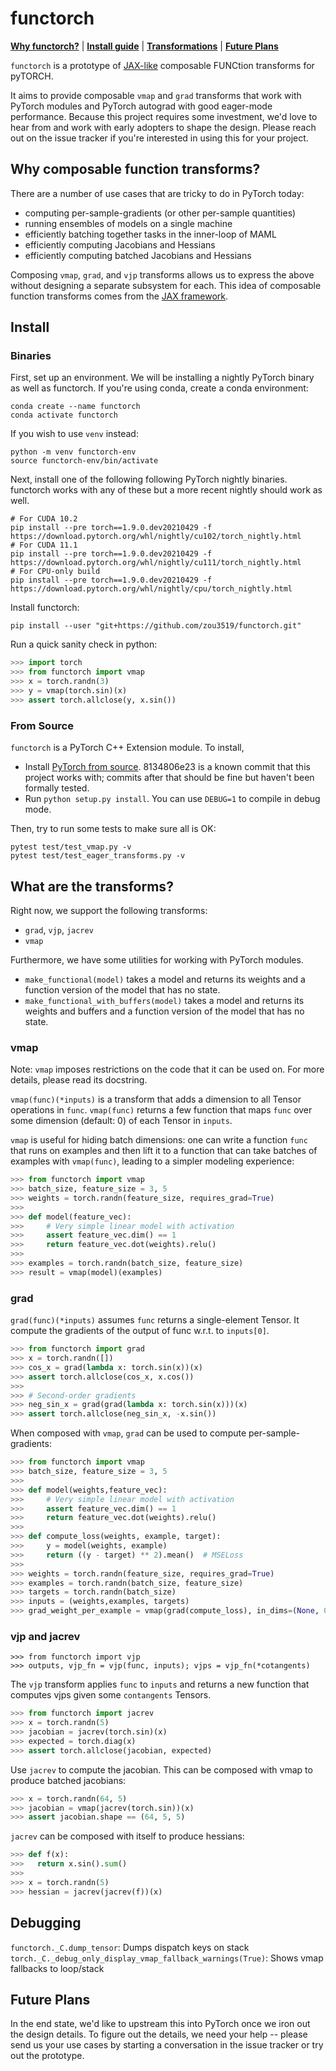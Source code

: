 # functorch

[**Why functorch?**](#why-composable-function-transforms)
| [**Install guide**](#install)
| [**Transformations**](#what-are-the-transforms)
| [**Future Plans**](#future-plans)

`functorch` is a prototype of [JAX-like](https://github.com/google/jax)
composable FUNCtion transforms for pyTORCH.

It aims to provide composable `vmap` and `grad` transforms that work with
PyTorch modules and PyTorch autograd with good eager-mode performance. Because
this project requires some investment, we'd love to hear from and work with
early adopters to shape the design. Please reach out on the issue tracker
if you're interested in using this for your project.

## Why composable function transforms?

There are a number of use cases that are tricky to do in
PyTorch today:
- computing per-sample-gradients (or other per-sample quantities)
- running ensembles of models on a single machine
- efficiently batching together tasks in the inner-loop of MAML
- efficiently computing Jacobians and Hessians
- efficiently computing batched Jacobians and Hessians

Composing `vmap`, `grad`, and `vjp` transforms allows us to express the above
without designing a separate subsystem for each. This idea of composable function
transforms comes from the [JAX framework](https://github.com/google/jax).

## Install

### Binaries

First, set up an environment. We will be installing a nightly PyTorch binary
as well as functorch. If you're using conda, create a conda environment:
```
conda create --name functorch
conda activate functorch
```
If you wish to use `venv` instead:
```
python -m venv functorch-env
source functorch-env/bin/activate
```

Next, install one of the following following PyTorch nightly binaries.
functorch works with any of these but a more recent nightly should work as well.
```
# For CUDA 10.2
pip install --pre torch==1.9.0.dev20210429 -f https://download.pytorch.org/whl/nightly/cu102/torch_nightly.html
# For CUDA 11.1
pip install --pre torch==1.9.0.dev20210429 -f https://download.pytorch.org/whl/nightly/cu111/torch_nightly.html
# For CPU-only build
pip install --pre torch==1.9.0.dev20210429 -f https://download.pytorch.org/whl/nightly/cpu/torch_nightly.html
```

Install functorch:
```
pip install --user "git+https://github.com/zou3519/functorch.git"
```

Run a quick sanity check in python:
```py
>>> import torch
>>> from functorch import vmap
>>> x = torch.randn(3)
>>> y = vmap(torch.sin)(x)
>>> assert torch.allclose(y, x.sin())
```

### From Source

`functorch` is a PyTorch C++ Extension module. To install,

- Install [PyTorch from source](https://github.com/pytorch/pytorch#from-source).
8134806e23 is a known commit that this project works with; commits after that
should be fine but haven't been formally tested.
- Run `python setup.py install`. You can use `DEBUG=1` to compile in debug mode.

Then, try to run some tests to make sure all is OK:
```
pytest test/test_vmap.py -v
pytest test/test_eager_transforms.py -v
```

## What are the transforms?

Right now, we support the following transforms:
- `grad`, `vjp`, `jacrev`
- `vmap`

Furthermore, we have some utilities for working with PyTorch modules.
- `make_functional(model)` takes a model and returns its weights and a function
version of the model that has no state.
- `make_functional_with_buffers(model)` takes a model and returns its weights 
and buffers and a function version of the model that has no state.

### vmap

Note: `vmap` imposes restrictions on the code that it can be used on.
For more details, please read its docstring.

`vmap(func)(*inputs)` is a transform that adds a dimension to all Tensor
operations in `func`. `vmap(func)` returns a few function that maps `func` over
some dimension (default: 0) of each Tensor in `inputs`.

`vmap` is useful for hiding batch dimensions: one can write a function `func`
that runs on examples and then lift it to a function that can take batches of
examples with `vmap(func)`, leading to a simpler modeling experience:

```py
>>> from functorch import vmap
>>> batch_size, feature_size = 3, 5
>>> weights = torch.randn(feature_size, requires_grad=True)
>>>
>>> def model(feature_vec):
>>>     # Very simple linear model with activation
>>>     assert feature_vec.dim() == 1
>>>     return feature_vec.dot(weights).relu()
>>>
>>> examples = torch.randn(batch_size, feature_size)
>>> result = vmap(model)(examples)
```

### grad

`grad(func)(*inputs)` assumes `func` returns a single-element Tensor. It compute
the gradients of the output of func w.r.t. to `inputs[0]`.

```py
>>> from functorch import grad
>>> x = torch.randn([])
>>> cos_x = grad(lambda x: torch.sin(x))(x)
>>> assert torch.allclose(cos_x, x.cos())
>>>
>>> # Second-order gradients
>>> neg_sin_x = grad(grad(lambda x: torch.sin(x)))(x)
>>> assert torch.allclose(neg_sin_x, -x.sin())
```

When composed with `vmap`, `grad` can be used to compute per-sample-gradients:
```py
>>> from functorch import vmap
>>> batch_size, feature_size = 3, 5
>>>
>>> def model(weights,feature_vec):
>>>     # Very simple linear model with activation
>>>     assert feature_vec.dim() == 1
>>>     return feature_vec.dot(weights).relu()
>>>
>>> def compute_loss(weights, example, target):
>>>     y = model(weights, example)
>>>     return ((y - target) ** 2).mean()  # MSELoss
>>>
>>> weights = torch.randn(feature_size, requires_grad=True)
>>> examples = torch.randn(batch_size, feature_size)
>>> targets = torch.randn(batch_size)
>>> inputs = (weights,examples, targets)
>>> grad_weight_per_example = vmap(grad(compute_loss), in_dims=(None, 0, 0))(*inputs)
```

### vjp and jacrev

```
>>> from functorch import vjp
>>> outputs, vjp_fn = vjp(func, inputs); vjps = vjp_fn(*cotangents)
```
The `vjp` transform applies `func` to `inputs` and returns a new function that
computes vjps given some `contangents` Tensors.

```py
>>> from functorch import jacrev
>>> x = torch.randn(5)
>>> jacobian = jacrev(torch.sin)(x)
>>> expected = torch.diag(x)
>>> assert torch.allclose(jacobian, expected)
```
Use `jacrev` to compute the jacobian. This can be composed with vmap to produce
batched jacobians:

```py
>>> x = torch.randn(64, 5)
>>> jacobian = vmap(jacrev(torch.sin))(x)
>>> assert jacobian.shape == (64, 5, 5)
```

`jacrev` can be composed with itself to produce hessians:
```py
>>> def f(x):
>>>   return x.sin().sum()
>>>
>>> x = torch.randn(5)
>>> hessian = jacrev(jacrev(f))(x)
```

## Debugging
`functorch._C.dump_tensor`: Dumps dispatch keys on stack
`torch._C._debug_only_display_vmap_fallback_warnings(True)`: Shows vmap fallbacks to loop/stack

## Future Plans

In the end state, we'd like to upstream this into PyTorch once we iron out the
design details. To figure out the details, we need your help -- please send us
your use cases by starting a conversation in the issue tracker or try out the
prototype.
